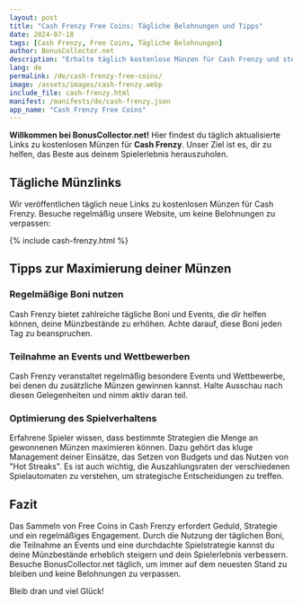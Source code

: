 ```yaml
---
layout: post
title: "Cash Frenzy Free Coins: Tägliche Belohnungen und Tipps"
date: 2024-07-18
tags: [Cash Frenzy, Free Coins, Tägliche Belohnungen]
author: BonusCollector.net
description: "Erhalte täglich kostenlose Münzen für Cash Frenzy und steigere dein Spielerlebnis mit unseren exklusiven Tipps und Tricks."
lang: de
permalink: /de/cash-frenzy-free-coins/
image: /assets/images/cash-frenzy.webp
include_file: cash-frenzy.html
manifest: /manifests/de/cash-frenzy.json
app_name: "Cash Frenzy Free Coins"
---
```


**Willkommen bei BonusCollector.net!** Hier findest du täglich aktualisierte Links zu kostenlosen Münzen für **Cash Frenzy**. Unser Ziel ist es, dir zu helfen, das Beste aus deinem Spielerlebnis herauszuholen. 

## Tägliche Münzlinks

Wir veröffentlichen täglich neue Links zu kostenlosen Münzen für Cash Frenzy. Besuche regelmäßig unsere Website, um keine Belohnungen zu verpassen:

{% include cash-frenzy.html %}

## Tipps zur Maximierung deiner Münzen

### Regelmäßige Boni nutzen
Cash Frenzy bietet zahlreiche tägliche Boni und Events, die dir helfen können, deine Münzbestände zu erhöhen. Achte darauf, diese Boni jeden Tag zu beanspruchen.

### Teilnahme an Events und Wettbewerben
Cash Frenzy veranstaltet regelmäßig besondere Events und Wettbewerbe, bei denen du zusätzliche Münzen gewinnen kannst. Halte Ausschau nach diesen Gelegenheiten und nimm aktiv daran teil.

### Optimierung des Spielverhaltens
Erfahrene Spieler wissen, dass bestimmte Strategien die Menge an gewonnenen Münzen maximieren können. Dazu gehört das kluge Management deiner Einsätze, das Setzen von Budgets und das Nutzen von "Hot Streaks". Es ist auch wichtig, die Auszahlungsraten der verschiedenen Spielautomaten zu verstehen, um strategische Entscheidungen zu treffen.

## Fazit

Das Sammeln von Free Coins in Cash Frenzy erfordert Geduld, Strategie und ein regelmäßiges Engagement. Durch die Nutzung der täglichen Boni, die Teilnahme an Events und eine durchdachte Spielstrategie kannst du deine Münzbestände erheblich steigern und dein Spielerlebnis verbessern. Besuche BonusCollector.net täglich, um immer auf dem neuesten Stand zu bleiben und keine Belohnungen zu verpassen.

Bleib dran und viel Glück!